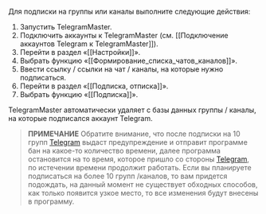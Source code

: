 Для подписки на группы или каналы выполните следующие действия:

1. Запустить TelegramMaster.
2. Подключить аккаунты к TelegramMaster (см. [[Подключение аккаунтов Telegram к TelegramMaster]]).
3. Перейти в раздел «[[Настройки]]».
4. Выбрать функцию «[[Формирование_списка_чатов_каналов]]».
5. Ввести ссылку / ссылки на чат / каналы, на которые нужно подписаться.
6. Перейти в раздел «[[Подписка, отписка]]».
7. Выбрать функцию «[[Подписка]]».

TelegramMaster автоматически удаляет с базы данных группы / каналы, на которые подписался аккаунт Telegram.

> **ПРИМЕЧАНИЕ**
> Обратите внимание, что после подписки на 10 групп [Telegram](https://telegram.org/) выдаст предупреждение и отправит программе бан на какое-то количество времени, далее программа остановится на то время, которое пришло со стороны [Telegram](https://telegram.org/), по истечении времени продолжит работать. Если вы планируете подписаться на более 10 групп /каналов, то вам придется подождать, на данный момент не существует обходных способов, как только появится узкое место, то все изменения будут внесены в программу.
